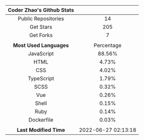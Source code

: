 | **Coder Zhao's Github Stats** | |
|:-:|:-:|
| Public Repositories | 14 |
| Get Stars | 205 |
| Get Forks | 7 |
| | |
| **Most Used Languages** | Percentage |
| JavaScript | 88.56% |
| HTML | 4.73% |
| CSS | 4.02% |
| TypeScript | 1.79% |
| SCSS | 0.32% |
| Vue | 0.26% |
| Shell | 0.15% |
| Ruby | 0.14% |
| Dockerfile | 0.03% |
| | |
| **Last Modified Time** | 2022-06-27 02:13:18 |